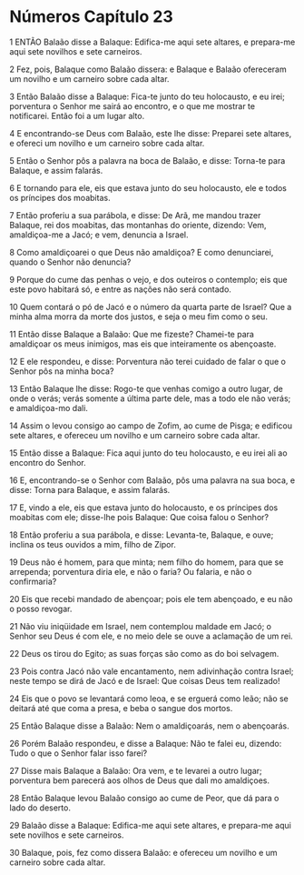 # Números Capítulo 23

1	ENTÃO Balaão disse a Balaque: Edifica-me aqui sete altares, e prepara-me aqui sete novilhos e sete carneiros.

2	Fez, pois, Balaque como Balaão dissera: e Balaque e Balaão ofereceram um novilho e um carneiro sobre cada altar.

3	Então Balaão disse a Balaque: Fica-te junto do teu holocausto, e eu irei; porventura o Senhor me sairá ao encontro, e o que me mostrar te notificarei. Então foi a um lugar alto.

4	E encontrando-se Deus com Balaão, este lhe disse: Preparei sete altares, e ofereci um novilho e um carneiro sobre cada altar.

5	Então o Senhor pôs a palavra na boca de Balaão, e disse: Torna-te para Balaque, e assim falarás.

6	E tornando para ele, eis que estava junto do seu holocausto, ele e todos os príncipes dos moabitas.

7	Então proferiu a sua parábola, e disse: De Arã, me mandou trazer Balaque, rei dos moabitas, das montanhas do oriente, dizendo: Vem, amaldiçoa-me a Jacó; e vem, denuncia a Israel.

8	Como amaldiçoarei o que Deus não amaldiçoa? E como denunciarei, quando o Senhor não denuncia?

9	Porque do cume das penhas o vejo, e dos outeiros o contemplo; eis que este povo habitará só, e entre as nações não será contado.

10	Quem contará o pó de Jacó e o número da quarta parte de Israel? Que a minha alma morra da morte dos justos, e seja o meu fim como o seu.

11	Então disse Balaque a Balaão: Que me fizeste? Chamei-te para amaldiçoar os meus inimigos, mas eis que inteiramente os abençoaste.

12	E ele respondeu, e disse: Porventura não terei cuidado de falar o que o Senhor pôs na minha boca?

13	Então Balaque lhe disse: Rogo-te que venhas comigo a outro lugar, de onde o verás; verás somente a última parte dele, mas a todo ele não verás; e amaldiçoa-mo dali.

14	Assim o levou consigo ao campo de Zofim, ao cume de Pisga; e edificou sete altares, e ofereceu um novilho e um carneiro sobre cada altar.

15	Então disse a Balaque: Fica aqui junto do teu holocausto, e eu irei ali ao encontro do Senhor.

16	E, encontrando-se o Senhor com Balaão, pôs uma palavra na sua boca, e disse: Torna para Balaque, e assim falarás.

17	E, vindo a ele, eis que estava junto do holocausto, e os príncipes dos moabitas com ele; disse-lhe pois Balaque: Que coisa falou o Senhor?

18	Então proferiu a sua parábola, e disse: Levanta-te, Balaque, e ouve; inclina os teus ouvidos a mim, filho de Zipor.

19	Deus não é homem, para que minta; nem filho do homem, para que se arrependa; porventura diria ele, e não o faria? Ou falaria, e não o confirmaria?

20	Eis que recebi mandado de abençoar; pois ele tem abençoado, e eu não o posso revogar.

21	Não viu iniqüidade em Israel, nem contemplou maldade em Jacó; o Senhor seu Deus é com ele, e no meio dele se ouve a aclamação de um rei.

22	Deus os tirou do Egito; as suas forças são como as do boi selvagem.

23	Pois contra Jacó não vale encantamento, nem adivinhação contra Israel; neste tempo se dirá de Jacó e de Israel: Que coisas Deus tem realizado!

24	Eis que o povo se levantará como leoa, e se erguerá como leão; não se deitará até que coma a presa, e beba o sangue dos mortos.

25	Então Balaque disse a Balaão: Nem o amaldiçoarás, nem o abençoarás.

26	Porém Balaão respondeu, e disse a Balaque: Não te falei eu, dizendo: Tudo o que o Senhor falar isso farei?

27	Disse mais Balaque a Balaão: Ora vem, e te levarei a outro lugar; porventura bem parecerá aos olhos de Deus que dali mo amaldiçoes.

28	Então Balaque levou Balaão consigo ao cume de Peor, que dá para o lado do deserto.

29	Balaão disse a Balaque: Edifica-me aqui sete altares, e prepara-me aqui sete novilhos e sete carneiros.

30	Balaque, pois, fez como dissera Balaão: e ofereceu um novilho e um carneiro sobre cada altar.

